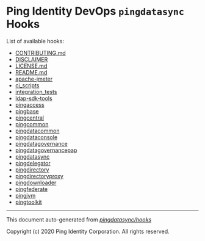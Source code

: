 
# Ping Identity DevOps `pingdatasync` Hooks
List of available hooks:
* [CONTRIBUTING.md](CONTRIBUTING.md.md)
* [DISCLAIMER](DISCLAIMER.md)
* [LICENSE.md](LICENSE.md.md)
* [README.md](README.md.md)
* [apache-jmeter](apache-jmeter.md)
* [ci_scripts](ci_scripts.md)
* [integration_tests](integration_tests.md)
* [ldap-sdk-tools](ldap-sdk-tools.md)
* [pingaccess](pingaccess.md)
* [pingbase](pingbase.md)
* [pingcentral](pingcentral.md)
* [pingcommon](pingcommon.md)
* [pingdatacommon](pingdatacommon.md)
* [pingdataconsole](pingdataconsole.md)
* [pingdatagovernance](pingdatagovernance.md)
* [pingdatagovernancepap](pingdatagovernancepap.md)
* [pingdatasync](pingdatasync.md)
* [pingdelegator](pingdelegator.md)
* [pingdirectory](pingdirectory.md)
* [pingdirectoryproxy](pingdirectoryproxy.md)
* [pingdownloader](pingdownloader.md)
* [pingfederate](pingfederate.md)
* [pingjvm](pingjvm.md)
* [pingtoolkit](pingtoolkit.md)

---
This document auto-generated from _[pingdatasync/hooks](https://github.com/pingidentity/pingidentity-docker-builds/blob/master/pingdatasync/hooks)_

Copyright (c)  2020 Ping Identity Corporation. All rights reserved.
